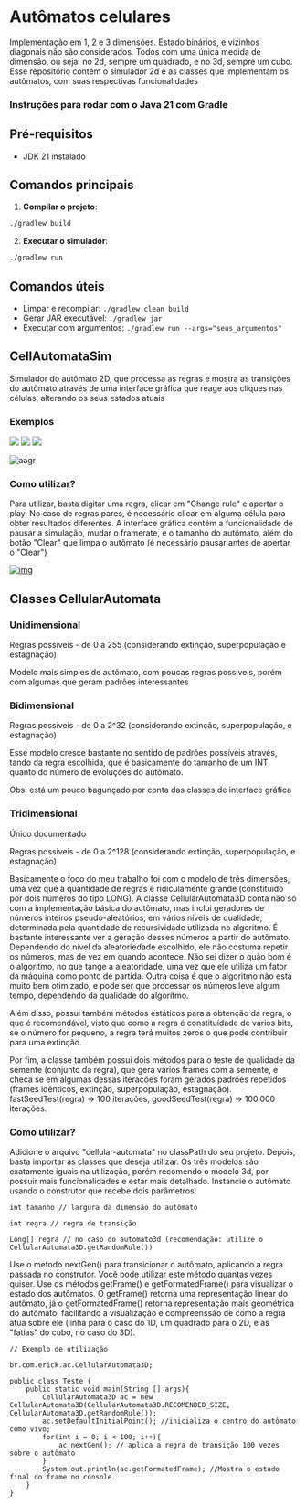 # Autômatos celulares

Implementação em 1, 2 e 3 dimensões. Estado binários, e vizinhos diagonais não são considerados. Todos com uma única medida de dimensão, ou seja, no 2d, sempre um quadrado, e no 3d, sempre um cubo. Esse repositório contém o simulador 2d e as classes que implementam os autômatos, com suas respectivas funcionalidades

### Instruções para rodar com o Java 21 com Gradle

## Pré-requisitos

- JDK 21 instalado

## Comandos principais

1. **Compilar o projeto**:

```bash
./gradlew build
```

2. **Executar o simulador**:

```bash
./gradlew run
```

## Comandos úteis

- Limpar e recompilar: `./gradlew clean build`
- Gerar JAR executável: `./gradlew jar`
- Executar com argumentos: `./gradlew run --args="seus_argumentos"`

## CellAutomataSim

Simulador do autômato 2D, que processa as regras e mostra as transições do autômato através de uma interface gráfica que reage aos cliques nas células, alterando os seus estados atuais

### Exemplos

<div style='display: inline'>

<img src='https://media3.giphy.com/media/v1.Y2lkPTc5MGI3NjExczFqOG1vZWFzMHBjczliam93bDE5aTVmOGljcGNvMGx3NGNodzNiaiZlcD12MV9pbnRlcm5hbF9naWZfYnlfaWQmY3Q9Zw/pQlISDt9EfatURkhdX/giphy.webp'/>

<img src='https://media4.giphy.com/media/v1.Y2lkPTc5MGI3NjExaWY0ZzJreW03cGVldTEzaTMydXp5bjhiMW10bjd5Y2s4bzd4NWhuNCZlcD12MV9pbnRlcm5hbF9naWZfYnlfaWQmY3Q9Zw/51qWIasvThtdDdOK9f/giphy.gif'/>

<img src='https://media2.giphy.com/media/v1.Y2lkPTc5MGI3NjExeGl0cGFtYnAyem90bWNpajF5bno1ZnIxNXR6OHhqbHFjb3BhNjJkZSZlcD12MV9pbnRlcm5hbF9naWZfYnlfaWQmY3Q9Zw/wSTyFH6CK8Sxyf9BRR/giphy.gif'/>

![aagr](https://media0.giphy.com/media/v1.Y2lkPTc5MGI3NjExc3ozdGZ3M3BzaWtqNTg4ZTJoaDl6cXRxZHg1bHNxeTF0c3UzY3h4ZiZlcD12MV9pbnRlcm5hbF9naWZfYnlfaWQmY3Q9Zw/H0rP9IwniQOF7pYVs4/giphy.gif)

### Como utilizar?

Para utilizar, basta digitar uma regra, clicar em "Change rule" e apertar o play. No caso de regras pares, é necessário clicar em alguma célula para obter resultados diferentes. A interface gráfica contém a funcionalidade de pausar a simulação, mudar o framerate, e o tamanho do autômato, além do botão "Clear" que limpa o autômato (é necessário pausar antes de apertar o "Clear")

<a href="https://ibb.co/PWVxkfG"><img src="https://i.ibb.co/gWcyYBZ/img.jpg" alt="img" border="0"></a>

## Classes CellularAutomata

### Unidimensional

Regras possíveis - de 0 a 255 (considerando extinção, superpopulação e estagnação)

Modelo mais simples de autômato, com poucas regras possíveis, porém com algumas que geram padrões interessantes

### Bidimensional

Regras possíveis - de 0 a 2^32 (considerando extinção, superpopulação, e estagnação)

Esse modelo cresce bastante no sentido de padrões possíveis através, tando da regra escolhida, que é basicamente do tamanho de um INT, quanto do número de evoluções do autômato.

Obs: está um pouco bagunçado por conta das classes de interface gráfica

### Tridimensional

Único documentado

Regras possíveis - de 0 a 2^128 (considerando extinção, superpopulação, e estagnação)

Basicamente o foco do meu trabalho foi com o modelo de três dimensões, uma vez que a quantidade de regras é ridículamente grande (constituído por dois números do tipo LONG). A classe
CellularAutomata3D conta não só com a implementação básica do autômato, mas inclui geradores de números inteiros pseudo-aleatórios, em vários níveis de qualidade, determinada pela quantidade
de recursividade utilizada no algoritmo. É bastante interessante ver a geração desses números a partir do autômato. Dependendo do nível da aleatoriedade escolhido, ele não costuma repetir
os números, mas de vez em quando acontece. Não sei dizer o quão bom é o algoritmo, no que tange a aleatoridade, uma vez que ele utiliza um fator da máquina como ponto de partida. Outra coisa
é que o algoritmo não está muito bem otimizado, e pode ser que processar os números leve algum tempo, dependendo da qualidade do algoritmo.

Além disso, possui também métodos estáticos para a obtenção da regra, o que é recomendável, visto que como a regra é constituídade de vários bits, se o número for pequeno, a regra terá muitos
zeros o que pode contribuir para uma extinção.

Por fim, a classe também possui dois métodos para o teste de qualidade da semente (conjunto da regra), que gera vários frames com a semente, e checa se em algumas dessas iterações foram gerados
padrões repetidos (frames idênticos, extinção, superpopulação, estagnação). fastSeedTest(regra) -> 100 iterações, goodSeedTest(regra) -> 100.000 iterações.

### Como utilizar?

Adicione o arquivo "cellular-automata" no classPath do seu projeto. Depois, basta importar as classes que deseja utilizar.
Os três modelos são exatamente iguais na utilização, porém recomendo o modelo 3d, por possuir mais funcionalidades e estar mais detalhado.
Instancie o autômato usando o construtor que recebe dois parâmetros:

```
int tamanho // largura da dimensão do autômato

int regra // regra de transição

Long[] regra // no caso do automato3d (recomendação: utilize o CellularAutomata3D.getRandomRule())

```

Use o metodo nextGen() para transicionar o autômato, aplicando a regra passada no construtor. Você pode utilizar este método quantas vezes quiser.
Use os métodos getFrame() e getFormatedFrame() para visualizar o estado dos autômatos. O getFrame() retorna uma representação linear do autômato, já o getFormatedFrame() retorna
representação mais geométrica do autômato, facilitando a visualização e compreenssão de como a regra atua sobre ele (linha para o caso do 1D, um quadrado para o 2D, e as "fatias" do cubo, no caso do 3D).

```
// Exemplo de utilização

br.com.erick.ac.CellularAutomata3D;

public class Teste {
    public static void main(String [] args){
        CellularAutomata3D ac = new CellularAutomata3D(CellularAutomata3D.RECOMENDED_SIZE, CellularAutomata3D.getRandomRule());
        ac.setDefaultInitialPoint(); //inicializa o centro do autômato como vivo;
        for(int i = 0; i < 100; i++){
            ac.nextGen(); // aplica a regra de transição 100 vezes sobre o autômato
        }
        System.out.println(ac.getFormatedFrame); //Mostra o estado final do frame no console
    }
}

```
